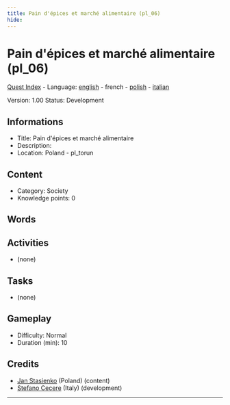 ```yaml
---
title: Pain d'épices et marché alimentaire (pl_06)
hide:
---
```


# Pain d'épices et marché alimentaire (pl_06)
[Quest Index](./index.fr.md) - Language: [english](./pl_06.md) - french - [polish](./pl_06.pl.md) - [italian](./pl_06.it.md)

Version: 1.00
Status: Development

## Informations

- Title: Pain d'épices et marché alimentaire
- Description: 
- Location: Poland - pl_torun
## Content
- Category: Society
- Knowledge points: 0
## Words
## Activities
- (none)

## Tasks
- (none)
## Gameplay
- Difficulty: Normal
- Duration (min): 10
## Credits
- [Jan Stasienko](mailto:jan.stasienko@dsw.edu.pl) (Poland) (content)
- [Stefano Cecere](https://stefanocecere.com) (Italy) (development)

---

